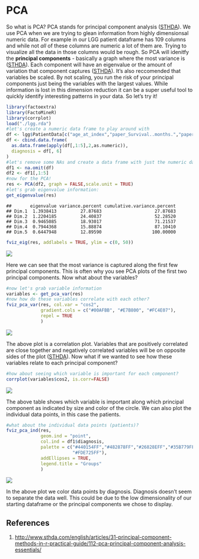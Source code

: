 PCA
================

So what is PCA? PCA stands for principal component analysis
([STHDA](http://www.sthda.com/english/articles/31-principal-component-methods-in-r-practical-guide/112-pca-principal-component-analysis-essentials/)).
We use PCA when we are trying to glean information from highly
dimensionsal numeric data. For example in our LGG patient dataframe has
109 columns and while not *all* of these columns are numeric a lot of
them are. Trying to visualize all the data in those columns would be
rough. So PCA will idenitfy the **principal components** - basically a
graph where the most variance is
([STHDA](http://www.sthda.com/english/articles/31-principal-component-methods-in-r-practical-guide/112-pca-principal-component-analysis-essentials/)).
Each component will have an eigenvalue or the amount of variation that
component captures
([STHDA](http://www.sthda.com/english/articles/31-principal-component-methods-in-r-practical-guide/112-pca-principal-component-analysis-essentials/)).
It’s also reccomended that variables be scaled. By not scaling, you run
the risk of your principal components just being the variables with the
largest values. While information is lost in this dimension reduction it
can be a super useful tool to quickly identify interesting patterns in
your data. So let’s try it\!

``` r
library(factoextra)
library(FactoMineR)
library(corrplot)
load("./lgg.rda")
#let's create a numeric data frame to play around with
df <- lgg$PatientData[c("age_at_index","paper_Survival..months.","paper_Mutation.Count","paper_Percent.aneuploidy","paper_ABSOLUTE.purity","primary_diagnosis")]
df <- cbind.data.frame(
  as.data.frame(apply(df[,1:5],2,as.numeric)),
  diagnosis = df[, 6]
)
#let's remove some NAs and create a data frame with just the numeric data
df1 <- na.omit(df)
df2 <- df1[,1:5]
#now for the PCA!
res <- PCA(df2, graph = FALSE,scale.unit = TRUE)
#let's grab eigenvalue information:
get_eigenvalue(res)
```

    ##       eigenvalue variance.percent cumulative.variance.percent
    ## Dim.1  1.3938413         27.87683                    27.87683
    ## Dim.2  1.2204185         24.40837                    52.28520
    ## Dim.3  0.9465085         18.93017                    71.21537
    ## Dim.4  0.7944368         15.88874                    87.10410
    ## Dim.5  0.6447948         12.89590                   100.00000

``` r
fviz_eig(res, addlabels = TRUE, ylim = c(0, 50))
```

![](pca_files/figure-gfm/pca-1.svg)<!-- -->

Here we can see that the most variance is captured along the first few
principal components. This is often why you see PCA plots of the first
two principal components. Now what about the variables?

``` r
#now let's grab variable information
variables <- get_pca_var(res)
#now how do these variables correlate with each other?
fviz_pca_var(res, col.var = "cos2",
             gradient.cols = c("#00AFBB", "#E7B800", "#FC4E07"), 
             repel = TRUE 
             )
```

![](pca_files/figure-gfm/pca1-1.svg)<!-- --> 

The above plot is a
correlation plot. Variables that are positively correlated are close
together and negatively correlated variables will be on opposite sides
of the plot
([STHDA](http://www.sthda.com/english/articles/31-principal-component-methods-in-r-practical-guide/112-pca-principal-component-analysis-essentials/)).
Now what if we wanted to see how these variables relate to each
principal component?

``` r
#how about seeing which variable is important for each component?
corrplot(variables$cos2, is.corr=FALSE)
```

![](pca_files/figure-gfm/pca2-1.svg)<!-- --> 

The above table shows which
variable is important along which principal component as indicated by
size and color of the circle. We can also plot the individual data
points, in this case the patients.

``` r
#what about the individual data points (patients)?
fviz_pca_ind(res,
             geom.ind = "point", 
             col.ind = df1$diagnosis,
             palette = c("#440154FF","#482878FF","#26828EFF","#35B779FF",
                         "#FDE725FF"),
             addEllipses = TRUE, 
             legend.title = "Groups"
             )
```

![](pca_files/figure-gfm/pca3-1.svg)<!-- -->

In the above plot we color data points by diagnosis. Diagnosis doesn’t
seem to separate the data well. This could be due to the low
dimensionality of our starting dataframe or the principal components we
chose to display.

## References

1.  <http://www.sthda.com/english/articles/31-principal-component-methods-in-r-practical-guide/112-pca-principal-component-analysis-essentials/>
